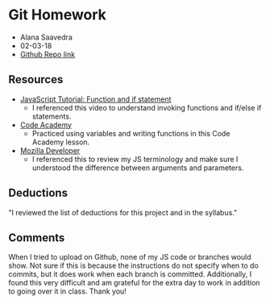 # Git Homework
* Alana Saavedra
* 02-03-18
* [Github Repo link](https://github.com/alasaave/hw_javascript_saavedra_alana)

## Resources
* [JavaScript Tutorial: Function and if statement](https://www.youtube.com/watch?v=uQxgdzr3vIw&feature=youtu.be)
	- I referenced this video to understand invoking functions and if/else if statements.
* [Code Academy](https://www.codecademy.com/en/courses/functions-in-javascript-2-0/2/7)
	- Practiced using variables and writing functions in this Code Academy lesson.
* [Mozilla Developer](https://developer.mozilla.org/en-US/docs/Web/JavaScript/Reference/Global_Objects/Array)
	- I referenced this to review my JS terminology and make sure I understood the difference between arguments and parameters.

## Deductions
"I reviewed the list of deductions for this project and in the syllabus."

## Comments
When I tried to upload on Github, none of my JS code or branches would show. Not sure if this is because the instructions do not specify when to do commits, but it does work when each branch is committed.
Additionally, I found this very difficult and am grateful for the extra day to work in addition to going over it in class. Thank you!